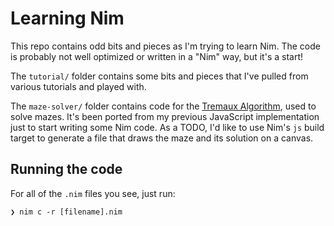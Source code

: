 # Learning Nim

This repo contains odd bits and pieces as I'm trying to learn Nim. The code is probably not well optimized or written in a "Nim" way, but it's a start!

The `tutorial/` folder contains some bits and pieces that I've pulled from various tutorials and played with.

The `maze-solver/` folder contains code for the [Tremaux Algorithm](), used to solve mazes. It's been ported from my previous JavaScript implementation just to start writing some Nim code. As a TODO, I'd like to use Nim's `js` build target to generate a file that draws the maze and its solution on a canvas.

## Running the code

For all of the `.nim` files you see, just run:

```shell
❯ nim c -r [filename].nim
```
